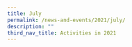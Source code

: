 ```yaml
---
title: July
permalink: /news-and-events/2021/july/
description: ""
third_nav_title: Activities in 2021
---
```

